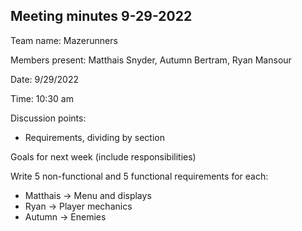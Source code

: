 ## Meeting minutes 9-29-2022

Team name: Mazerunners

Members present: Matthais Snyder, Autumn Bertram, Ryan Mansour

Date: 9/29/2022

Time: 10:30 am

Discussion points: 

- Requirements, dividing by section



Goals for next week (include responsibilities)

Write 5 non-functional and 5 functional requirements for each:
- Matthais -> Menu and displays
- Ryan -> Player mechanics
- Autumn -> Enemies
